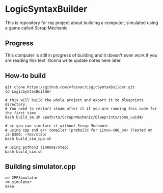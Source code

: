 # LogicSyntaxBuilder
 This is repository for my project about building a computer, simulated using a game called Scrap Mechanic
## Progress
 This computer is still in progress of building and it doesn't even work if you are reading this text. Gonna write update notes here later.
## How-to build
    git clone https://github.com/vfosnar/LogicSyntaxBuilder.git
    cd LogicSyntaxBuilder
    
    # this will build the whole project and export it to blueprints directory.
    # You need to restart steam after it if you are running this code for the first time
    bash build_sm.sh /path/to/Scrap/Mechanic/Blueprints/some_uuid4/

    # or you can simulate it without Scrap Mechanic
    # using cpp and g++ compiler (prebuild for Linux-x86_64) (Tested on i5-8300: ~7ms/step)
    bash build_sim_cpp.sh
    
    # using python3 (1400ms/step)
    bash build_sim.sh
## Building simulator.cpp
    cd CPPSimulator
    rm simulator
    make
